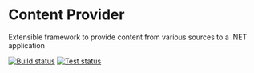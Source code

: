 # Content Provider
Extensible framework to provide content from various sources to a .NET application

[![Build status](https://ci.appveyor.com/api/projects/status/v5yyr0kpm7m4jdim?svg=true)](https://ci.appveyor.com/project/JeevanJames/contentprovider) [![Test status](https://img.shields.io/appveyor/tests/JeevanJames/contentprovider.svg)](https://ci.appveyor.com/project/JeevanJames/contentprovider/build/tests)
